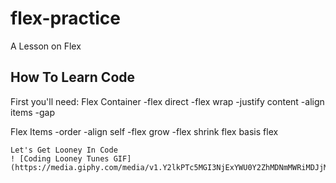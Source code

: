 # flex-practice
A Lesson on Flex

## How To Learn Code
First you'll need: 
Flex Container
    -flex direct
    -flex wrap
    -justify content
    -align items
    -gap

Flex Items
    -order
    -align self
    -flex grow
    -flex shrink
    flex basis
    flex

    Let's Get Looney In Code
    ! [Coding Looney Tunes GIF] (https://media.giphy.com/media/v1.Y2lkPTc5MGI3NjExYWU0Y2ZhMDNmMWRiMDJjMTczZTZjYjA0ZGNkY2JiNWQ0MGY5MDUyYSZjdD1n/RbDKaczqWovIugyJmW/giphy.gif)

    